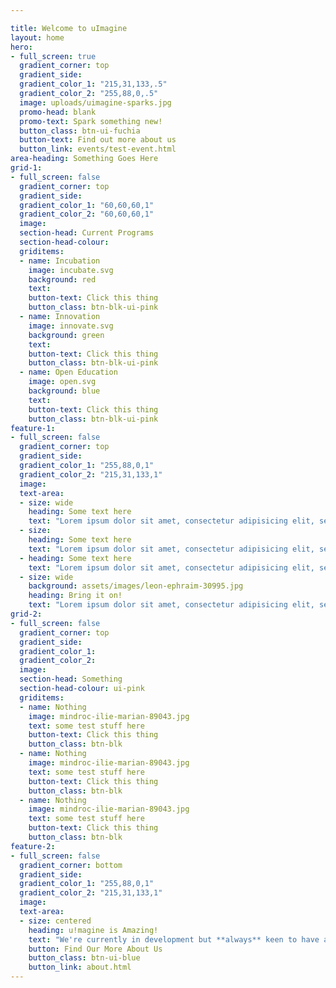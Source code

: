 ```yaml
---

title: Welcome to uImagine
layout: home
hero:
- full_screen: true
  gradient_corner: top
  gradient_side:
  gradient_color_1: "215,31,133,.5"
  gradient_color_2: "255,88,0,.5"
  image: uploads/uimagine-sparks.jpg
  promo-head: blank
  promo-text: Spark something new!
  button_class: btn-ui-fuchia
  button-text: Find out more about us
  button_link: events/test-event.html
area-heading: Something Goes Here
grid-1:
- full_screen: false
  gradient_corner: top
  gradient_side:
  gradient_color_1: "60,60,60,1"
  gradient_color_2: "60,60,60,1"
  image:
  section-head: Current Programs
  section-head-colour:
  griditems:
  - name: Incubation
    image: incubate.svg
    background: red
    text:
    button-text: Click this thing
    button_class: btn-blk-ui-pink
  - name: Innovation
    image: innovate.svg
    background: green
    text:
    button-text: Click this thing
    button_class: btn-blk-ui-pink
  - name: Open Education
    image: open.svg
    background: blue
    text:
    button-text: Click this thing
    button_class: btn-blk-ui-pink
feature-1:
- full_screen: false
  gradient_corner: top
  gradient_side:
  gradient_color_1: "255,88,0,1"
  gradient_color_2: "215,31,133,1"
  image:
  text-area:
  - size: wide
    heading: Some text here
    text: "Lorem ipsum dolor sit amet, consectetur adipisicing elit, sed do eiusmod tempor incididunt ut labore et dolore magna aliqua. Ut enim ad minim veniam, quis nostrud exercitation ullamco laboris nisi ut aliquip ex ea commodo consequat. Duis aute irure dolor in reprehenderit in voluptate velit esse cillum dolore eu fugiat nulla pariatur. Excepteur sint occaecat cupidatat non proident, sunt in culpa qui officia deserunt mollit anim id est laborum."
  - size:
    heading: Some text here
    text: "Lorem ipsum dolor sit amet, consectetur adipisicing elit, sed do eiusmod tempor incididunt ut labore et dolore magna aliqua. Ut enim ad minim veniam, quis nostrud exercitation ullamco laboris nisi ut aliquip ex ea commodo consequat. Duis aute irure dolor in reprehenderit in voluptate velit esse cillum dolore eu fugiat nulla pariatur. Excepteur sint occaecat cupidatat non proident, sunt in culpa qui officia deserunt mollit anim id est laborum."
  - heading: Some text here
    text: "Lorem ipsum dolor sit amet, consectetur adipisicing elit, sed do eiusmod tempor incididunt ut labore et dolore magna aliqua. Ut enim ad minim veniam, quis nostrud exercitation ullamco laboris nisi ut aliquip ex ea commodo consequat. Duis aute irure dolor in reprehenderit in voluptate velit esse cillum dolore eu fugiat nulla pariatur. Excepteur sint occaecat cupidatat non proident, sunt in culpa qui officia deserunt mollit anim id est laborum."
  - size: wide
    background: assets/images/leon-ephraim-30995.jpg
    heading: Bring it on!
    text: "Lorem ipsum dolor sit amet, consectetur adipisicing elit, sed do eiusmod tempor incididunt ut labore et dolore magna aliqua. Ut enim ad minim veniam, quis nostrud exercitation ullamco laboris nisi ut aliquip ex ea commodo consequat. Duis aute irure dolor in reprehenderit in voluptate velit esse cillum dolore eu fugiat nulla pariatur. Excepteur sint occaecat cupidatat non proident, sunt in culpa qui officia deserunt mollit anim id est laborum."
grid-2:
- full_screen: false
  gradient_corner: top
  gradient_side:
  gradient_color_1:
  gradient_color_2:
  image:
  section-head: Something
  section-head-colour: ui-pink
  griditems:
  - name: Nothing
    image: mindroc-ilie-marian-89043.jpg
    text: some test stuff here
    button-text: Click this thing
    button_class: btn-blk
  - name: Nothing
    image: mindroc-ilie-marian-89043.jpg
    text: some test stuff here
    button-text: Click this thing
    button_class: btn-blk
  - name: Nothing
    image: mindroc-ilie-marian-89043.jpg
    text: some test stuff here
    button-text: Click this thing
    button_class: btn-blk
feature-2:
- full_screen: false
  gradient_corner: bottom
  gradient_side:
  gradient_color_1: "255,88,0,1"
  gradient_color_2: "215,31,133,1"
  image:
  text-area:
  - size: centered
    heading: u!magine is Amazing!
    text: "We're currently in development but **always** keen to have a chat and discuss the future. Feel free to get in touch with us, we'd love to pitch our idea and discuss AgTech in general. We love to consult on projects too - so if you're looking for some technical expertise let us know!"
    button: Find Our More About Us
    button_class: btn-ui-blue
    button_link: about.html
---
```


